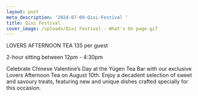 ```yaml
---
layout: post
meta_description: '2024-07-09-Qixi-Festival '
title: Qixi Festival
cover_image: /uploads/Qixi Festival - What's On page.gif
---
```



LOVERS AFTERNOON TEA
135 per guest

2-hour sitting between 12pm - 4:30pm

Celebrate Chinese Valentine’s Day at the Yūgen Tea Bar with our exclusive Lovers Afternoon Tea on August 10th. Enjoy a decadent selection of sweet and savoury treats, featuring new and unique dishes crafted specially for this occasion.
